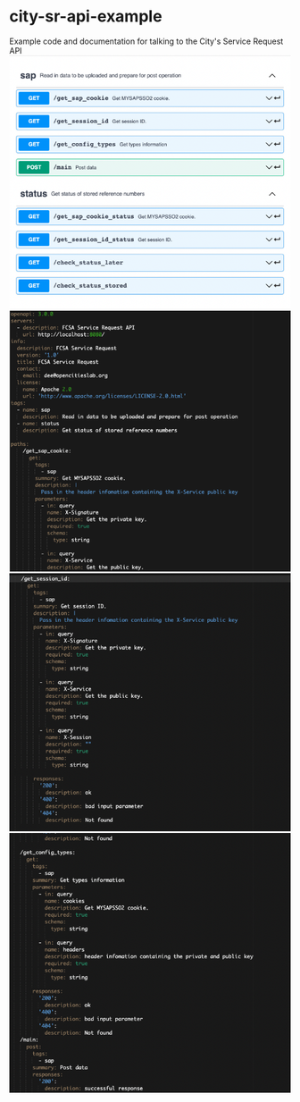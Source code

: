 # city-sr-api-example
Example code and documentation for talking to the City's Service Request API
![Screenshot](Screenshot1.png)
![Screenshot](Screenshot2.png)
![Screenshot](Screenshot3.png)
![Screenshot](Screenshot4.png)
